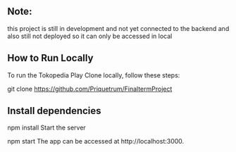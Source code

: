 ## Note:
this project is still in development and not yet connected to the backend and also still not deployed so it can only be accessed in local

## How to Run Locally
To run the Tokopedia Play Clone locally, follow these steps:

  git clone https://github.com/Priquetrum/FinaltermProject

## Install dependencies

  npm install
Start the server

  npm start
The app can be accessed at http://localhost:3000.
